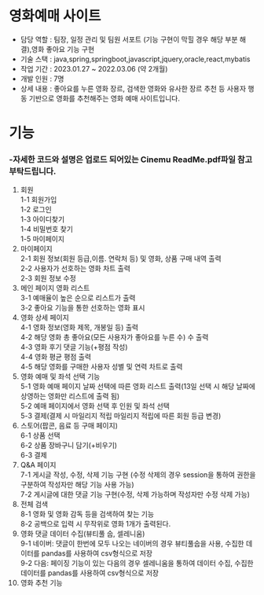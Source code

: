# 영화예매 사이트
- 담당 역할 : 팀장, 일정 관리 및 팀원 서포트 (기능 구현이 막힐 경우 해당 부분 해결),영화 좋아요 기능 구현
- 기술 스택 : java,spring,springboot,javascript,jquery,oracle,react,mybatis
- 작업 기간 : 2023.01.27 ~ 2022.03.06 (약 2개월)
- 개발 인원 : 7명
- 상세 내용 : 좋아요를 누른 영화 장르, 검색한 영화와 유사한 장르 추천 등 사용자 행동 기반으로 영화를 추천해주는 영화 예매 사이트입니다.

# 기능
### -자세한 코드와 설명은 업로드 되어있는 Cinemu ReadMe.pdf파일 참고 부탁드립니다.
1. 회원   
   1-1 회원가입   
   1-2 로그인   
   1-3 아이디찾기   
   1-4 비밀번호 찾기   
   1-5 마이페이지   
2. 마이페이지   
   2-1 회원 정보(회원 등급,이름. 연락처 등) 및 영화, 상품 구매 내역 출력   
   2-2 사용자가 선호하는 영화 차트 출력   
   2-3 회원 정보 수정   
3. 메인 페이지 영화 리스트   
   3-1 예매율이 높은 순으로 리스트가 출력   
   3-2 좋아요 기능을 통한 선호하는 영화 표시   
4. 영화 상세 페이지   
   4-1 영화 정보(영화 제목, 개봉일 등) 출력   
   4-2 해당 영화 총 좋아요(모든 사용자가 좋아요를 누른 수) 수 출력   
   4-3 영화 후기 댓글 기능(+평점 작성)   
   4-4 영화 평균 평점 출력   
   4-5 해당 영화를 구매한 사용자 성별 및 연력 차트로 출력   
5. 영화 예매 및 좌석 선택 기능   
   5-1 영화 예매 페이지 날짜 선택에 따른 영화 리스트 출력(13일 선택 시 해당 날짜에 상영하는 영화만 리스트에 출력 됨)   
   5-2 예매 페이지에서 영화 선택 후 인원 및 좌석 선택   
   5-3 결제(결제 시 마일리지 적립 마일리지 적립에 따른 회원 등급 변경)   
6. 스토어(팝콘, 음료 등 구매 페이지)   
   6-1 상품 선택   
   6-2 상품 장바구니 담기(+비우기)   
   6-3 결제   
7. Q&A 페이지   
   7-1 게시글 작성, 수정, 삭제 기능 구현 (수정 삭제의 경우 session을 통하여 권한을 구분하여 작성자만 해당 기능 사용 가능)   
   7-2 게시글에 대한 댓글 기능 구현(수정, 삭제 가능하며 작성자만 수정 삭제 가능)   
8. 전체 검색   
   8-1 영화 및 영화 감독 등을 검색하여 찾는 기능   
   8-2 공백으로 입력 시 무작위로 영화 1개가 출력된다.   
9. 영화 댓글 데이터 수집(뷰티풀 숩, 셀레니움)   
   9-1 네이버: 댓글이 한번에 모두 나오는 네이버의 경우 뷰티풀숩을 사용, 수집한 데이터를 pandas를 사용하여 csv형식으로 저장   
   9-2 다음: 페이징 기능이 있는 다음의 경우 셀레니움을 통하여 데이터 수집, 수집한 데이터를 pandas를 사용하여 csv형식으로 저장   
10. 영화 추천 기능   
